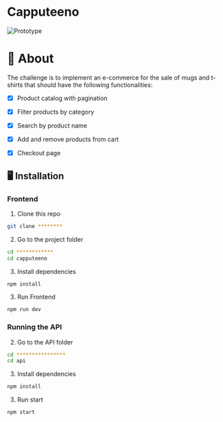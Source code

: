 # Capputeeno

![Prototype](capputeeno/src/img/prototype.png)

# 🧠 About


The challenge is to implement an e-commerce for the sale of mugs and t-shirts that should have the following functionalities:

- [x] Product catalog with pagination
- [x] Filter products by category
- [x] Search by product name
- [x] Add and remove products from cart
- [x] Checkout page


## 🖥️ Installation

### Frontend

1. Clone this repo
```bash
git clone ********
```

2. Go to the project folder
```bash
cd ************
cd capputeeno
```

3. Install dependencies
```bash
npm install
```

3. Run Frontend
```bash
npm run dev
```

### Running the API


2. Go to the API folder

```bash
cd ****************
cd api
```

3. Install dependencies
```bash
npm install
```

3. Run start
```bash
npm start
```
